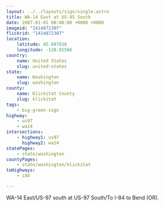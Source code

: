 ```yaml
---
layout: ../../layouts/sign/single.astro
title: WA-14 East at US-95 South
date: 2007-01-01 00:00:00 +0000 +0000
imageid: "1414872307"
flickrid: "1414872307"
location:
    latitude: 45.697818
    longitude: -120.81566
country:
    name: United States
    slug: united-states
state:
    name: Washington
    slug: washington
county:
    name: Klickitat County
    slug: klickitat
tags:
    - big-green-sign
highway:
    - us97
    - wa14
intersections:
    - highway1: us97
      highway2: wa14
statePages:
    - state/washington
countyPages:
    - state/washington/klickitat
toHighways:
    - i84

---
```

WA-14 East/US-97 south at US-97 South/To I-84 to Bend (OR).